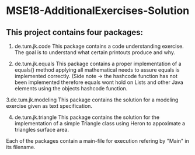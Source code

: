 # MSE18-AdditionalExercises-Solution

## This project contains four packages:

1. de.tum.jk.code
This package contains a code understanding exercise. The goal is to understand what certain printouts produce and why.

2. de.tum.jk.equals
This package contains a proper implementation of a equals() method applying all mathematical needs to assure equals is implemented correctly. (Side note -> the hashcode function has not been implemented therefore equals wont hold on Lists and other Java elements using the objects hashcode function.

3.de.tum.jk.modeling
This package contains the solution for a modeling exercise given as text specification.

4. de.tum.jk.triangle
This package contains the solution for the implementation of a simple Triangle class using Heron to appoximate a triangles surface area.


Each of the packages contain a main-file for execution refering by "Main" in its filename.
